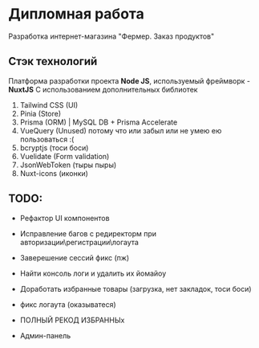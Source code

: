 # Дипломная работа

Разработка интернет-магазина "Фермер. Заказ продуктов"

## Стэк технологий

Платформа разработки проекта **Node JS**, используемый фреймворк - **NuxtJS**
С использованием дополнительных библиотек
1. Tailwind CSS (UI)
2. Pinia (Store)
3. Prisma (ORM) | MySQL DB + Prisma Accelerate
4. VueQuery (Unused) потому что или забыл или не умею ею пользоваться :(
5. bcryptjs (тоси боси)
6. Vuelidate (Form validation)
7. JsonWebToken (тыры пыры)
8. Nuxt-icons (иконки)

## TODO:
* Рефактор UI компонентов
* Исправление багов с редиректорм при авторизации\регистрации\логаута
* Заверешение сессий фикс (пж)
* Найти консоль логи и удалить их йомайоу
* Доработать избранные товары (загрузка, нет закладок, тоси боси)
* фикс логаута (оказыватеся)
* ПОЛНЫЙ РЕКОД ИЗБРАННЫх

* Админ-панель
